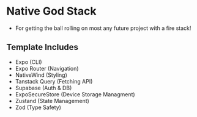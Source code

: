 # Native God Stack
- For getting the ball rolling on most any future project with a fire stack!

## Template Includes
- Expo (CLI)
- Expo Router (Navigation)
- NativeWind (Styling)
- Tanstack Query (Fetching API)
- Supabase (Auth & DB)
- ExpoSecureStore (Device Storage Managment)
- Zustand (State Management)
- Zod (Type Safety)
